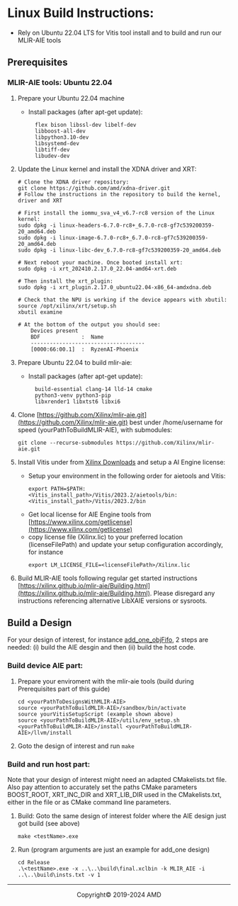 # Linux Build Instructions: </h1>
- Rely on Ubuntu 22.04 LTS for Vitis tool install and to build and run our MLIR-AIE tools

## Prerequisites
### MLIR-AIE tools: Ubuntu 22.04

1. Prepare your Ubuntu 22.04 machine
    - Install packages (after apt-get update):
      ``` 
        flex bison libssl-dev libelf-dev
        libboost-all-dev
        libpython3.10-dev
        libsystemd-dev 
        libtiff-dev 
        libudev-dev 
      ```

1. Update the Linux kernel and install the XDNA driver and XRT:
    ```
    # Clone the XDNA driver repository:
    git clone https://github.com/amd/xdna-driver.git
    # Follow the instructions in the repository to build the kernel, driver and XRT

    # First install the iommu_sva_v4_v6.7-rc8 version of the Linux kernel:
    sudo dpkg -i linux-headers-6.7.0-rc8+_6.7.0-rc8-gf7c539200359-20_amd64.deb
    sudo dpkg -i linux-image-6.7.0-rc8+_6.7.0-rc8-gf7c539200359-20_amd64.deb 
    sudo dpkg -i linux-libc-dev_6.7.0-rc8-gf7c539200359-20_amd64.deb

    # Next reboot your machine. Once booted install xrt:
    sudo dpkg -i xrt_202410.2.17.0_22.04-amd64-xrt.deb

    # Then install the xrt_plugin:
    sudo dpkg -i xrt_plugin.2.17.0_ubuntu22.04-x86_64-amdxdna.deb

    # Check that the NPU is working if the device appears with xbutil:
    source /opt/xilinx/xrt/setup.sh
    xbutil examine

    # At the bottom of the output you should see:
        Devices present
        BDF             :  Name             
        ------------------------------------
        [0000:66:00.1]  :  RyzenAI-Phoenix 
    ```

1. Prepare Ubuntu 22.04 to build mlir-aie:
    - Install packages (after apt-get update):
      ``` 
        build-essential clang-14 lld-14 cmake
        python3-venv python3-pip
        libxrender1 libxtst6 libxi6
      ```

1. Clone [https://github.com/Xilinx/mlir-aie.git](https://github.com/Xilinx/mlir-aie.git) best under /home/username for speed (yourPathToBuildMLIR-AIE), with submodules: 
   ```
   git clone --recurse-submodules https://github.com/Xilinx/mlir-aie.git
   ````

1. Install Vitis under from [Xilinx Downloads](https://www.xilinx.com/support/download/index.html/content/xilinx/en/downloadNav/vitis.html) and setup a AI Engine license:
    
    - Setup your environment in the following order for aietools and Vitis:
      ```
      export PATH=$PATH:<Vitis_install_path>/Vitis/2023.2/aietools/bin:<Vitis_install_path>/Vitis/2023.2/bin
      ```
    - Get local license for AIE Engine tools from [https://www.xilinx.com/getlicense](https://www.xilinx.com/getlicense) 
    - copy license file (Xilinx.lic) to your preferred location (licenseFilePath) and update your setup configuration accordingly, for instance
      ```
      export LM_LICENSE_FILE=<licenseFilePath>/Xilinx.lic
      ```

1. Build MLIR-AIE tools following regular get started instructions [https://xilinx.github.io/mlir-aie/Building.html](https://xilinx.github.io/mlir-aie/Building.html). Please disregard any instructions referencing alternative LibXAIE versions or sysroots.

## Build a Design

For your design of interest, for instance [add_one_objFifo](../reference_designs/ipu-xrt/add_one_objFifo/), 2 steps are needed: (i) build the AIE desgin and then (ii) build the host code.

### Build device AIE part:
1. Prepare your enviroment with the mlir-aie tools (build during Prerequisites part of this guide)

    ```
    cd <yourPathToDesignsWithMLIR-AIE>
    source <yourPathToBuildMLIR-AIE>/sandbox/bin/activate
    source yourVitisSetupScript (example shown above)
    source <yourPathToBuildMLIR-AIE>/utils/env_setup.sh <yourPathToBuildMLIR-AIE>/install <yourPathToBuildMLIR-AIE>/llvm/install
    ```
1. Goto the design of interest and run `make`

### Build and run host part:

Note that your design of interest might need an adapted CMakelists.txt file. Also pay attention to accurately set the paths CMake parameters BOOST_ROOT, XRT_INC_DIR and XRT_LIB_DIR used in the CMakelists.txt, either in the file or as CMake command line parameters.

1. Build: Goto the same design of interest folder where the AIE design just got build (see above)
    ```
    make <testName>.exe
    ```
    
1. Run (program arguments are just an example for add_one design)
    ```
    cd Release
    .\<testName>.exe -x ..\..\build\final.xclbin -k MLIR_AIE -i ..\..\build\insts.txt -v 1
    ```

-----

<p align="center">Copyright&copy; 2019-2024 AMD</p>
